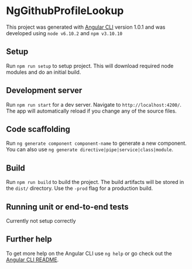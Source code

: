# NgGithubProfileLookup

This project was generated with [Angular CLI](https://github.com/angular/angular-cli) version 1.0.1 and was developed using `node v6.10.2` and `npm v3.10.10`

## Setup

Run `npm run setup` to setup project. This will download required node modules and do an initial build.

## Development server

Run `npm run start` for a dev server. Navigate to `http://localhost:4200/`. The app will automatically reload if you change any of the source files.

## Code scaffolding

Run `ng generate component component-name` to generate a new component. You can also use `ng generate directive|pipe|service|class|module`.

## Build

Run `npm run build` to build the project. The build artifacts will be stored in the `dist/` directory. Use the `-prod` flag for a production build.

## Running unit or end-to-end tests

Currently not setup correctly

## Further help

To get more help on the Angular CLI use `ng help` or go check out the [Angular CLI README](https://github.com/angular/angular-cli/blob/master/README.md).
